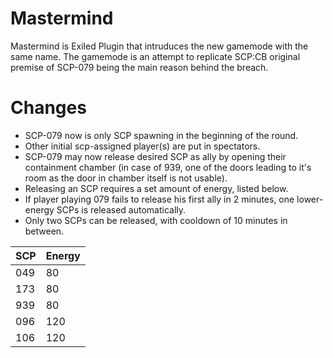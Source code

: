 # Mastermind
Mastermind is Exiled Plugin that intruduces the new gamemode with the same name.
The gamemode is an attempt to replicate SCP:CB original premise of SCP-079 being the main reason behind the breach.

# Changes
- SCP-079 now is only SCP spawning in the beginning of the round.
- Other initial scp-assigned player(s) are put in spectators.
- SCP-079 may now release desired SCP as ally by opening their containment chamber (in case of 939, one of the doors leading to it's room as the door in chamber itself is not usable).
- Releasing an SCP requires a set amount of energy, listed below.
- If player playing 079 fails to release his first ally in 2 minutes, one lower-energy SCPs is released automatically.
- Only two SCPs can be released, with cooldown of 10 minutes in between.

|SCP|Energy|
|-----------|---------|
|049|80|
|173|80|
|939|80|
|096|120|
|106|120|




  

